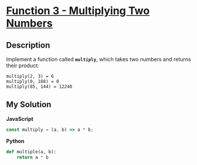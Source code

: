 # [Function 3 - Multiplying Two Numbers](https://www.codewars.com/kata/523b66342d0c301ae400003b)

## Description

Implement a function called **`multiply`**, which takes two numbers and returns their product:

```
multiply(2, 3) = 6
multiply(0, 188) = 0
multiply(85, 144) = 12240
```

## My Solution

**JavaScript**

```js
const multiply = (a, b) => a * b;
```

**Python**

```py
def multiple(a, b):
    return a * b
```
